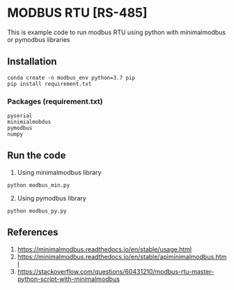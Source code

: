 # MODBUS RTU [RS-485]

This is example code to run modbus RTU using python with minimalmodbus or pymodbus libraries

## Installation
```
conda create -n modbus_env python=3.7 pip
pip install requirement.txt
```

### Packages (requirement.txt)
```
pyserial
minimialmobdus
pymodbus
numpy
```

## Run the code
1. Using minimalmodbus library
```
python modbus_min.py
```

2. Using pymodbus library
```
python modbus_py.py
```

## References
1. https://minimalmodbus.readthedocs.io/en/stable/usage.html
2. https://minimalmodbus.readthedocs.io/en/stable/apiminimalmodbus.html
3. https://stackoverflow.com/questions/60431210/modbus-rtu-master-python-script-with-minimalmodbus